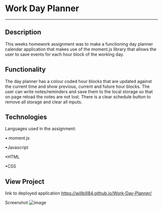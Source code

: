 # Work Day Planner
--------------------------------------------------

## Description


This weeks homework assignment was to make a functioning day planner calendar application that makes use of the moment.js library that allows the user to save events for each hour block of the working day. 


## Functionality

The day planner has a colour coded hour blocks that are updated against the current time and show previous, current and future hour blocks.  The user can write notes/reminders and save them to the local storage so that on page reload the notes are not lost. There is a clear schedule button to remove all storage and clear all inputs. 



## Technologies

Languages used in the assignment:

• moment.js 

•Javascript

•HTML 

•CSS



## View Project

link to deployed application
https://willbill84.github.io/Work-Day-Planner/

Screenshot
![image](https://user-images.githubusercontent.com/78286026/112789076-fd631780-90a7-11eb-828a-7f812a58de70.png)




